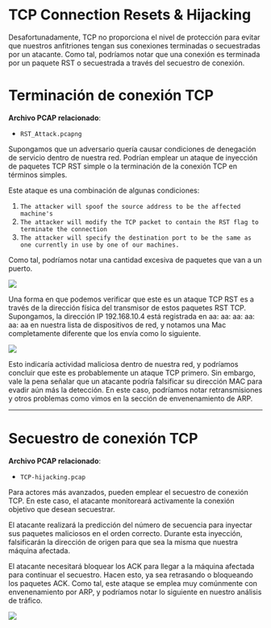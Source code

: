 # TCP Connection Resets & Hijacking

Desafortunadamente, TCP no proporciona el nivel de protección para evitar que nuestros anfitriones tengan sus conexiones terminadas o secuestradas por un atacante. Como tal, podríamos notar que una conexión es terminada por un paquete RST o secuestrada a través del secuestro de conexión.

# **Terminación de conexión TCP**

**Archivo PCAP relacionado**:

- `RST_Attack.pcapng`

Supongamos que un adversario quería causar condiciones de denegación de servicio dentro de nuestra red. Podrían emplear un ataque de inyección de paquetes TCP RST simple o la terminación de la conexión TCP en términos simples.

Este ataque es una combinación de algunas condiciones:

1. `The attacker will spoof the source address to be the affected machine's`
2. `The attacker will modify the TCP packet to contain the RST flag to terminate the connection`
3. `The attacker will specify the destination port to be the same as one currently in use by one of our machines.`

Como tal, podríamos notar una cantidad excesiva de paquetes que van a un puerto.

![](https://academy.hackthebox.com/storage/modules/229/1-RST.png)

Una forma en que podemos verificar que este es un ataque TCP RST es a través de la dirección física del transmisor de estos paquetes RST TCP. Supongamos, la dirección IP 192.168.10.4 está registrada en aa: aa: aa: aa: aa: aa en nuestra lista de dispositivos de red, y notamos una Mac completamente diferente que los envía como lo siguiente.

![](https://academy.hackthebox.com/storage/modules/229/2-RST.png)

Esto indicaría actividad maliciosa dentro de nuestra red, y podríamos concluir que este es probablemente un ataque TCP primero. Sin embargo, vale la pena señalar que un atacante podría falsificar su dirección MAC para evadir aún más la detección. En este caso, podríamos notar retransmisiones y otros problemas como vimos en la sección de envenenamiento de ARP.

---

# **Secuestro de conexión TCP**

**Archivo PCAP relacionado**:

- `TCP-hijacking.pcap`

Para actores más avanzados, pueden emplear el secuestro de conexión TCP. En este caso, el atacante monitoreará activamente la conexión objetivo que desean secuestrar.

El atacante realizará la predicción del número de secuencia para inyectar sus paquetes maliciosos en el orden correcto. Durante esta inyección, falsificarán la dirección de origen para que sea la misma que nuestra máquina afectada.

El atacante necesitará bloquear los ACK para llegar a la máquina afectada para continuar el secuestro. Hacen esto, ya sea retrasando o bloqueando los paquetes ACK. Como tal, este ataque se emplea muy comúnmente con envenenamiento por ARP, y podríamos notar lo siguiente en nuestro análisis de tráfico.

![](https://academy.hackthebox.com/storage/modules/229/4-RST.png)